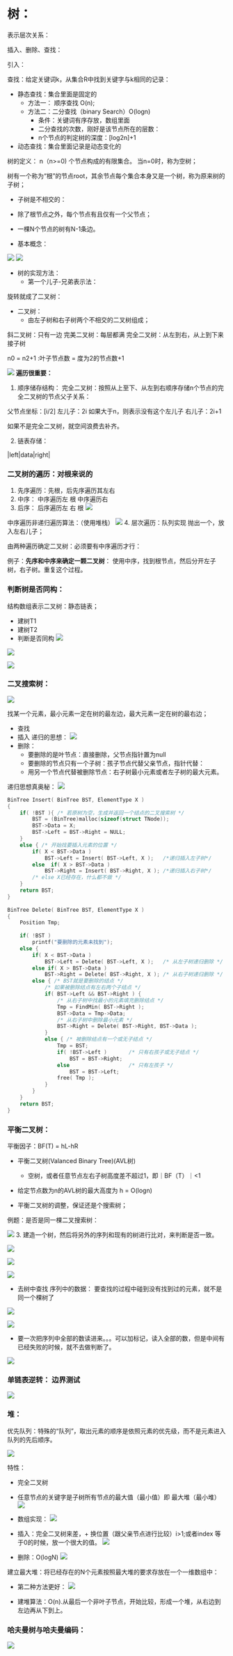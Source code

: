 # 树：
表示层次关系：

插入、删除、查找：

引入：

查找：给定关键词k，从集合R中找到关键字与k相同的记录：
- 静态查找：集合里面是固定的
  - 方法一： 顺序查找 O(n);
  - 方法二：二分查找（binary Search）O(logn)
    - 条件：关键词有序存放，数组里面
    - 二分查找的次数，刚好是该节点所在的层数：
    - n个节点的判定树的深度：[log2n]+1
- 动态查找：集合里面记录是动态变化的

树的定义：
n（n>=0) 个节点构成的有限集合。
当n=0时，称为空树；

树有一个称为“根”的节点root，其余节点每个集合本身又是一个树，称为原来树的子树；

- 子树是不相交的：
- 除了根节点之外，每个节点有且仅有一个父节点；
- 一棵N个节点的树有N-1条边。

- 基本概念：

![](https://gitee.com/csu_vincent/images/raw/master/null/20200728144321.png)
![](https://gitee.com/csu_vincent/images/raw/master/null/20200728144608.png)

- 树的实现方法：
  - 第一个儿子-兄弟表示法：

旋转就成了二叉树：

- 二叉树：
  - 由左子树和右子树两个不相交的二叉树组成；

斜二叉树：只有一边
完美二叉树：每层都满
完全二叉树：从左到右，从上到下来接子树

n0 = n2+1 :叶子节点数 = 度为2的节点数+1

![](https://gitee.com/csu_vincent/images/raw/master/null/20200728152337.png)
**遍历很重要：**

1. 顺序储存结构：
完全二叉树：按照从上至下、从左到右顺序存储n个节点的完全二叉树的节点父子关系：

父节点坐标：[i/2]
左儿子：2i 如果大于n，则表示没有这个左儿子
右儿子：2i+1

如果不是完全二叉树，就空间浪费去补齐。

2. 链表存储：

|left|data|right|

### 二叉树的遍历：对根来说的

1. 先序遍历：先根，后先序遍历其左右
2. 中序：     中序遍历左 根 中序遍历右
3. 后序：       后序遍历左 右 根
![](https://gitee.com/csu_vincent/images/raw/master/null/20200728154030.png)

中序遍历非递归遍历算法：（使用堆栈）
![](https://gitee.com/csu_vincent/images/raw/master/null/20200728154649.png)
4. 层次遍历：队列实现
   抛出一个，放入左右儿子；

由两种遍历确定二叉树：必须要有中序遍历才行：

例子：**先序和中序来确定一颗二叉树**：
使用中序，找到根节点，然后分开左子树，右子树。重复这个过程。

### 判断树是否同构：

结构数组表示二叉树：静态链表；

- 建树T1
- 建树T2
- 判断是否同构
![](https://gitee.com/csu_vincent/images/raw/master/null/20200728165624.png)

![](https://gitee.com/csu_vincent/images/raw/master/null/20200728170104.png)

![](https://gitee.com/csu_vincent/images/raw/master/null/20200728170028.png)

### 二叉搜索树：
![](https://gitee.com/csu_vincent/images/raw/master/null/20200728170332.png)

找某一个元素，最小元素一定在树的最左边，最大元素一定在树的最右边；
- 查找
- 插入
递归的思想：
![](https://gitee.com/csu_vincent/images/raw/master/null/20200728171222.png)
- 删除：
  - 要删除的是叶节点：直接删除，父节点指针置为null
  - 要删除的节点只有一个子树：孩子节点代替父亲节点，指针代替：
  - 用另一个节点代替被删除节点：右子树最小元素或者左子树的最大元素。

递归思想真奥秘：
![](https://gitee.com/csu_vincent/images/raw/master/null/20200728172650.png)

```c++
BinTree Insert( BinTree BST, ElementType X )
{
    if( !BST ){ /* 若原树为空，生成并返回一个结点的二叉搜索树 */
        BST = (BinTree)malloc(sizeof(struct TNode));
        BST->Data = X;
        BST->Left = BST->Right = NULL;
    }
    else { /* 开始找要插入元素的位置 */
        if( X < BST->Data )
            BST->Left = Insert( BST->Left, X );   /*递归插入左子树*/
        else  if( X > BST->Data )
            BST->Right = Insert( BST->Right, X ); /*递归插入右子树*/
        /* else X已经存在，什么都不做 */
    }
    return BST;
}
 
BinTree Delete( BinTree BST, ElementType X ) 
{ 
    Position Tmp; 
 
    if( !BST ) 
        printf("要删除的元素未找到"); 
    else {
        if( X < BST->Data ) 
            BST->Left = Delete( BST->Left, X );   /* 从左子树递归删除 */
        else if( X > BST->Data ) 
            BST->Right = Delete( BST->Right, X ); /* 从右子树递归删除 */
        else { /* BST就是要删除的结点 */
            /* 如果被删除结点有左右两个子结点 */ 
            if( BST->Left && BST->Right ) {
                /* 从右子树中找最小的元素填充删除结点 */
                Tmp = FindMin( BST->Right );
                BST->Data = Tmp->Data;
                /* 从右子树中删除最小元素 */
                BST->Right = Delete( BST->Right, BST->Data );
            }
            else { /* 被删除结点有一个或无子结点 */
                Tmp = BST; 
                if( !BST->Left )       /* 只有右孩子或无子结点 */
                    BST = BST->Right; 
                else                   /* 只有左孩子 */
                    BST = BST->Left;
                free( Tmp );
            }
        }
    }
    return BST;
}
```

### 平衡二叉树：

平衡因子：BF(T) = hL-hR
- 平衡二叉树(Valanced Binary Tree)(AVL树)
  - 空树，或者任意节点左右子树高度差不超过1，即｜BF（T）｜<1

- 给定节点数为n的AVL树的最大高度为 h = O(logn)

- 平衡二叉树的调整，保证还是个搜索树；

例题：是否是同一棵二叉搜索树：

![](https://gitee.com/csu_vincent/images/raw/master/null/20200730151123.png)
3. 建造一个树，然后将另外的序列和现有的树进行比对，来判断是否一致。

![](https://gitee.com/csu_vincent/images/raw/master/null/20200730152045.png)

![](https://gitee.com/csu_vincent/images/raw/master/null/20200730152407.png)

![](https://gitee.com/csu_vincent/images/raw/master/null/20200730152927.png)
- 去树中查找 序列中的数据： 要查找的过程中碰到没有找到过的元素，就不是同一个棵树了

![](https://gitee.com/csu_vincent/images/raw/master/null/20200730153139.png)

![](https://gitee.com/csu_vincent/images/raw/master/null/20200730153359.png)
- 要一次把序列中全部的数读进来。。。可以加标记，读入全部的数，但是中间有已经失败的时候，就不去做判断了。

![](https://gitee.com/csu_vincent/images/raw/master/null/20200730153902.png)

### 单链表逆转： 边界测试
![](https://gitee.com/csu_vincent/images/raw/master/null/20200730155005.png)

### 堆：
优先队列：特殊的“队列”，取出元素的顺序是依照元素的优先级，而不是元素进入队列的先后顺序。

![](https://gitee.com/csu_vincent/images/raw/master/null/20200730160129.png)

特性：
- 完全二叉树
- 任意节点的关键字是子树所有节点的最大值（最小值）即 最大堆（最小堆）
![](https://gitee.com/csu_vincent/images/raw/master/null/20200730161827.png)

- 数组实现：
![](https://gitee.com/csu_vincent/images/raw/master/null/20200730162152.png)

- 插入：完全二叉树来差，+ 换位置（跟父亲节点进行比较）i>1;或者index 等于0的时候，放一个很大的值。
![](https://gitee.com/csu_vincent/images/raw/master/null/20200730162537.png)

- 删除：O(logN)
![](https://gitee.com/csu_vincent/images/raw/master/null/20200730163240.png)

建立最大堆：将已经存在的N个元素按照最大堆的要求存放在一个一维数组中：
- 第二种方法更好：
![](https://gitee.com/csu_vincent/images/raw/master/null/20200730163452.png)

- 建堆算法：O(n).从最后一个非叶子节点，开始比较，形成一个堆，从右边到左边再从下到上。





### 哈夫曼树与哈夫曼编码：

![](https://gitee.com/csu_vincent/images/raw/master/null/20200730165358.png)
